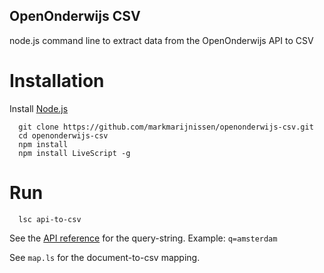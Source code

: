 OpenOnderwijs CSV
-----------------

node.js command line to extract data from the OpenOnderwijs API to CSV

Installation
============
Install [Node.js](www.nodejs.org)
```
  git clone https://github.com/markmarijnissen/openonderwijs-csv.git
  cd openonderwijs-csv
  npm install
  npm install LiveScript -g
```

Run
===
```
  lsc api-to-csv
```

See the [API reference](http://openonderwijsdata.staging.dispectu.com/static/documentation/rst/api.html) for the query-string. Example: `q=amsterdam`

See `map.ls` for the document-to-csv mapping.